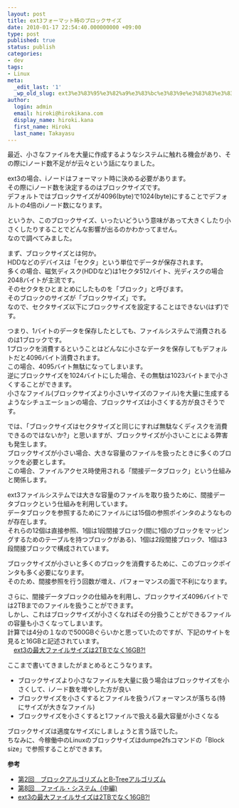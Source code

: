 ```yaml
---
layout: post
title: ext3フォーマット時のブロックサイズ
date: 2010-01-17 22:54:40.000000000 +09:00
type: post
published: true
status: publish
categories:
- dev
tags:
- Linux
meta:
  _edit_last: '1'
  _wp_old_slug: ext3%e3%83%95%e3%82%a9%e3%83%bc%e3%83%9e%e3%83%83%e3%83%88%e6%99%82%e3%81%ae%e3%83%96%e3%83%ad%e3%83%83%e3%82%af%e3%82%b5%e3%82%a4%e3%82%ba
author:
  login: admin
  email: hiroki@hirokikana.com
  display_name: hiroki.kana
  first_name: Hiroki
  last_name: Takayasu
---
```

最近、小さなファイルを大量に作成するようなシステムに触れる機会があり、その際にiノード数不足がが云々という話になりました。

ext3の場合、iノードはフォーマット時に決める必要があります。  
その際にiノード数を決定するのはブロックサイズです。  
デフォルトではブロックサイズが4096(byte)で1024(byte)にすることでデフォルトの4倍のiノード数になります。

というか、このブロックサイズ、いったいどういう意味があって大きくしたり小さくしたりすることでどんな影響が出るのかわかってません。  
なので調べてみました。

まず、ブロックサイズとは何か。  
HDDなどのデバイスは「セクタ」という単位でデータが保存されます。  
多くの場合、磁気ディスク(HDDなど)は1セクタ512バイト、光ディスクの場合2048バイトが主流です。  
そのセクタをひとまとめにしたものを「ブロック」と呼びます。  
そのブロックのサイズが「ブロックサイズ」です。  
なので、セクタサイズ以下にブロックサイズを設定することはできない(はず)です。

つまり、1バイトのデータを保存したとしても、ファイルシステムで消費されるのは1ブロックです。  
1ブロックを消費するということはどんなに小さなデータを保存してもデフォルトだと4096バイト消費されます。  
この場合、4095バイト無駄になってしまいます。  
逆にブロックサイズを1024バイトにした場合、その無駄は1023バイトまで小さくすることができます。  
小さなファイル(ブロックサイズより小さいサイズのファイル)を大量に生成するようなシチュエーションの場合、ブロックサイズは小さくする方が良さそうです。

では、「ブロックサイズはセクタサイズと同じにすれば無駄なくディスクを消費できるのではないか?」と思いますが、ブロックサイズが小さいことによる弊害も発生します。  
ブロックサイズが小さい場合、大きな容量のファイルを扱ったときに多くのブロックを必要とします。  
この場合、ファイルアクセス時使用される「間接データブロック」という仕組みと関係します。

ext3ファイルシステムでは大きな容量のファイルを取り扱うために、間接データブロックという仕組みを利用しています。  
データブロックを参照するためにファイルには15個の参照ポインタのようなものが存在します。  
それらの12個は直接参照、1個は1段間接ブロック(間に1個のブロックをマッピングするためのテーブルを持つブロックがある)、1個は2段間接ブロック、1個は3段間接ブロックで構成されています。

ブロックサイズが小さいと多くのブロックを消費するために、このブロックポインタも多く必要になります。  
そのため、間接参照を行う回数が増え、パフォーマンスの面で不利になります。

さらに、間接データブロックの仕組みを利用し、ブロックサイズ4096バイトでは2TBまでのファイルを扱うことができます。  
しかし、これはブロックサイズが小さくなればその分扱うことができるファイルの容量も小さくなってしまいます。  
計算では4分の１なので500GBぐらいかと思っていたのですが、下記のサイトを見ると16GBと記述されています。  
　[ext3の最大ファイルサイズは2TBでなく16GB?!](http://blog.ohgaki.net/ext3-2tb-16gb)

ここまで書いてきましたがまとめるとこうなります。

  * ブロックサイズより小さなファイルを大量に扱う場合はブロックサイズを小さくして、iノード数を増やした方が良い
  * ブロックサイズを小さくするとファイルを扱うパフォーマンスが落ちる(特にサイズが大きなファイル)
  * ブロックサイズを小さくすると1ファイルで扱える最大容量が小さくなる



ブロックサイズは適度なサイズにしましょうと言う話でした。  
ちなみに、今稼働中のLinuxのブロックサイズはdumpe2fsコマンドの「Block size」で参照することができます。

**参考**

  * [第2回　ブロックアルゴリズムとB-Treeアルゴリズム](http://www.atmarkit.co.jp/flinux/rensai/fs02/fs02b.html)
  * [第8回　ファイル・システム（中編)](http://itpro.nikkeibp.co.jp/article/COLUMN/20080514/301665/?ST=oss&P=1)
  * [ext3の最大ファイルサイズは2TBでなく16GB?!](http://blog.ohgaki.net/ext3-2tb-16gb)


